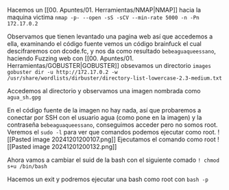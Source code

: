 
Hacemos un [[00. Apuntes/01. Herramientas/NMAP|NMAP]] hacia la maquina victima
`nmap -p- --open -sS -sCV --min-rate 5000 -n -Pn 172.17.0.2`

Observamos que tienen levantado una pagina web así que accedemos a ella, examinando el código fuente vemos un código brainfuck el cual descifraremos con dcode.fc, y nos da como resultado `bebeaguaqueessano`,
haciendo Fuzzing web con [[00. Apuntes/01. Herramientas/GOBUSTER|GOBUSTER]] obsevamos un directorio `images`
`gobuster dir -u http://172.17.0.2 -w /usr/share/wordlists/dirbuster/directory-list-lowercase-2.3-medium.txt`

Accedemos al directorio y observamos una imagen nombrada como `agua_sh.gpg`

En el código fuente de la imagen no hay nada, así que probaremos a conectar por SSH con el usuario agua (como pone en la imagen) y la contraseña `bebeaguaqueessano`, conseguimos acceder pero no somos root.
Veremos el `sudo -l` para ver que comandos podemos ejecutar como root.
![[Pasted image 20241201200107.png]]
Ejecutamos el comando como root
![[Pasted image 20241201200132.png]]

Ahora vamos a cambiar el suid de la bash con el siguiente comado
`! chmod s+u /bin/bash`

Hacemos un exit y podremos ejecutar una bash como root con `bash -p`

